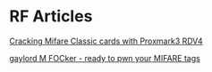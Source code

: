 # RF Articles

[Cracking Mifare Classic cards with Proxmark3 RDV4](https://medium.com/exc3l/cracking-mifare-classic-cards-with-proxmark3-e42121cd968b)

[gaylord M FOCker - ready to pwn your MIFARE tags](https://luemmelsec.github.io/gaylord-M-FOCker-ready-to-pwn-your-MIFARE-tags/)
